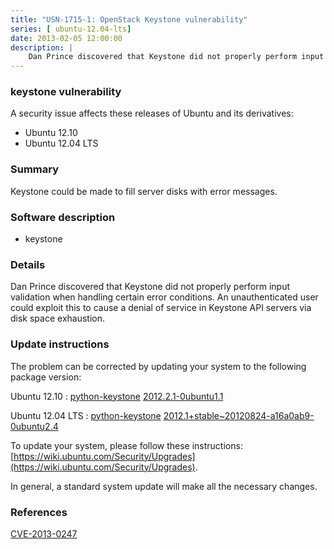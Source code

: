 ```yaml
---
title: "USN-1715-1: OpenStack Keystone vulnerability"
series: [ ubuntu-12.04-lts]
date: 2013-02-05 12:00:00
description: |
    Dan Prince discovered that Keystone did not properly perform input validation when handling certain error conditions. An unauthenticated user could exploit this to cause a denial of service in Keystone API servers via disk space exhaustion. 
--- 
```

 
### keystone vulnerability

A security issue affects these releases of Ubuntu and its derivatives:

* Ubuntu 12.10
* Ubuntu 12.04 LTS

### Summary

Keystone could be made to fill server disks with error messages. 

### Software description

* keystone 

### Details

Dan Prince discovered that Keystone did not properly perform input validation when handling certain error conditions. An unauthenticated user could exploit this to cause a denial of service in Keystone API servers via disk space exhaustion. 

### Update instructions

The problem can be corrected by updating your system to the following package version:

Ubuntu 12.10
 : [python-keystone](https://launchpad.net/ubuntu/+source/keystone) <span> [2012.2.1-0ubuntu1.1](https://launchpad.net/ubuntu/+source/keystone/2012.2.1-0ubuntu1.1) </span> 

Ubuntu 12.04 LTS
 : [python-keystone](https://launchpad.net/ubuntu/+source/keystone) <span> [2012.1+stable~20120824-a16a0ab9-0ubuntu2.4](https://launchpad.net/ubuntu/+source/keystone/2012.1+stable~20120824-a16a0ab9-0ubuntu2.4) </span> 

To update your system, please follow these instructions: [https://wiki.ubuntu.com/Security/Upgrades](https://wiki.ubuntu.com/Security/Upgrades).

In general, a standard system update will make all the necessary changes. 

### References

 [CVE-2013-0247](http://people.ubuntu.com/~ubuntu-security/cve/CVE-2013-0247)
 
